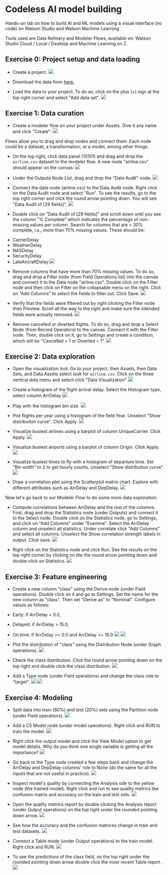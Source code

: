 # Codeless AI model building

Hands-on lab on how to build AI and ML models using a visual interface (no code) on Watson Studio and Watson Machine Learning

Tools used are Data Refinery and Modeler Flows, available on: Watson Studio Cloud / Local / Desktop and Machine Learning on Z.

## Exercise 0: Project setup and data loading

+ Create a project. 
![](https://github.com/IBMDataScience/clickers/blob/master/screenshots/create-project.png)

+ Download the data from [here.](https://ibm.box.com/s/cyiwthc06j0w9pi6bo2bvr77x8h26ara) 

+ Load the data to your project. To do so, click on the plus (+) sign at the top right corner and select "Add data set".
![](https://github.com/IBMDataScience/clickers/blob/master/screenshots/load-data.png)


## Exercise 1: Data curation

+ Create a modeler flow on your project under Assets. Give it any name and click "Create":
![](https://github.com/IBMDataScience/clickers/blob/master/screenshots/create-modeler-flow.png)

Flows allow you to drag and drop nodes and connect them. Each node could be a dataset, a transformation, or a model, among other things.

+ On the top right, click data panel (10101) and drag and drop the `airline.csv` dataset to the modeler flow. A new node "airline.csv" should appear on the canvas: 
![](https://github.com/IBMDataScience/clickers/blob/master/screenshots/data-to-flow.png)


+ Under the Outputs Node List, drag and drop the "Data Audit" node.
![](https://github.com/IBMDataScience/clickers/blob/master/screenshots/data-audit.png)


+ Connect the data node (airline.csv) to the Data Audit node. Right click on the Data Audit node and select "Run". To see the results, go to the top right corner and click the round arrow pointing down. You will see "Data Audit of [29 fields]". 
![](https://github.com/IBMDataScience/clickers/blob/master/screenshots/connect-run.png)


+ Double click on "Data Audit of [29 fields]" and scroll down until you see the column "% Complete" which indicates the percentage of non-missing values per column.  Search for columns that are < 30% complete, i.e., more than 70% missing values. These should be:

- CarrierDelay
- WeatherDelay    
- NASDelay    
- SecurityDelay    
- LateAircraftDelay
![](https://github.com/IBMDataScience/clickers/blob/master/screenshots/see-missing.png)




+ Remove columns that have more than 70% missing values. To do so, drag and drop a Filter node (from Field Operations list) into the canvas and connect it to the Data node "airline.csv". Double click on the Filter node and then click on Filter on the collapsable menu on the right. Click on "Add Columns" to select the fields to filter out. Click Save.
![](https://github.com/IBMDataScience/clickers/blob/master/screenshots/filter-out-fields.png)

+ Verify that the fields were filtered out by right clicking the Filter node then Preview. Scroll all the way to the right and make sure the intended fields were actually removed.
![](https://github.com/IBMDataScience/clickers/blob/master/screenshots/preview-filter-out.png)

+ Remove cancelled or diverted flights. To do so, drag and drop a Select Node (from Record Operators) to the canvas. Connect it with the Filter node. Then, double click on it, go to Settings and create a condition, which will be "Cancelled = 1 or Diverted = 1".
![](https://github.com/IBMDataScience/clickers/blob/master/screenshots/select-flights.png)


## Exercise 2: Data exploration

+ Open the visualization tool. Go to your project, then Assets, then Data Sets, and  Data Assets select look for  `airline.csv`. Click on the three vertical dots menu and select click "Data Visualization" ![](https://github.com/IBMDataScience/clickers/blob/master/screenshots/open-viz-tool.png)


+ Create a histogram of the flight arrival delay. Select the Histogram type, select column ArrDelay 
![](https://github.com/IBMDataScience/clickers/blob/master/screenshots/hist-arrdelay.png)


+ Play with the histogram bin size. 
![](https://github.com/IBMDataScience/clickers/blob/master/screenshots/bin-size.png)


+ Plot flights per year using a histogram of the field Year. Unselect "Show distribution curve". Click Apply.
![](https://github.com/IBMDataScience/clickers/blob/master/screenshots/hist-year.png)


+ Visualize busiest airlines using a barplot of column UniqueCarrier. Click Apply.
![](https://github.com/IBMDataScience/clickers/blob/master/screenshots/busiest-airlines.png)


+ Visualize busiest airports using a barplot of column Origin. Click Apply.
![](https://github.com/IBMDataScience/clickers/blob/master/screenshots/busiest-airports.png)


+ Visualize busiest times to fly with a histogram of departure time. Set "Bin width" to 2 to get hourly counts. Unselect "Show distribution curve"
![](https://github.com/IBMDataScience/clickers/blob/master/screenshots/busiest-time.png)


+ Draw a correlation plot using the Scatterplot matrix chart. Explore with different attributes such as ArrDelay and DepDelay. 
![](https://github.com/IBMDataScience/clickers/blob/master/screenshots/corr-plot.png)

Now let's go back to our Modeler Flow to do some more data exploration:

+ Compute correlations between ArrDelay and the rest of the columns. First, drag and drop the Statistics node (under Outputs) and connect it to the Select node. Double click on the Statistics node, go to Settings, and click on "Add Columns" under "Examine". Select the ArrDelay column and unselect all statistics. Under correlate click "Add Columns" and select all columns. Unselect the Show correlation strength labels in output. Click save. 
![](https://github.com/IBMDataScience/clickers/blob/master/screenshots/corr-arrdelay.png)


+ Right click on the Statistics node and click Run. See the results on the top right corner by clicking on the the round arrow pointing down and double click on Statistics. 
![](https://github.com/IBMDataScience/clickers/blob/master/screenshots/see-correlations.png)


## Exercise 3: Feature engineering

+ Create a new column "class" using the Derive node (under Field operations). Double click on it and go to Settings. Set the name for the new column as "class". Then set "Derive as" to "Nominal". Configure values as follows:
+ Early: if ArrDelay < 0.0, 
+ Delayed: if ArrDelay > 15.0,
+ On time: if ArrDelay >= 0.0 and ArrDelay <= 15.0
![](https://github.com/IBMDataScience/clickers/blob/master/screenshots/create-class-1.png) 
![](https://github.com/IBMDataScience/clickers/blob/master/screenshots/create-class-2.png)


+ Plot the distribution of "class" using the Distribution Node (under Graph operations). 
![](https://github.com/IBMDataScience/clickers/blob/master/screenshots/class-distribution.png)


+ Check the class distribution. Click the round arrow pointing down on the top right and double click the class distribution. 
![](https://github.com/IBMDataScience/clickers/blob/master/screenshots/see-class-dist.png)


+ Add a Type node (under Field operations) and change the class role to "target". 
![](https://github.com/IBMDataScience/clickers/blob/master/screenshots/class-role-target.png) 
![](https://github.com/IBMDataScience/clickers/blob/master/screenshots/class-role-target-2.png)

## Exercise 4: Modeling

+ Split data into train (80%) and test (20%) sets using the Partition node (under Field operations). 
![](https://github.com/IBMDataScience/clickers/blob/master/screenshots/split.png)


+ Add a C5 Model node (under model operations). Right click and RUN to train the model. 
![](https://github.com/IBMDataScience/clickers/blob/master/screenshots/add-model.png)


+ Right click the output model and click the View Model option to get model details. Why do you think one single variable is getting all the importance? 
![](https://github.com/IBMDataScience/clickers/blob/master/screenshots/view-model.png)


+ Go back to the Type node created a few steps back and change the ArrDelay and DepDelay columns' role to None (do the same for all the inputs that are not useful in practice). 
![](https://github.com/IBMDataScience/clickers/blob/master/screenshots/adjust-type-node.png)


+ Inspect model's quality by connecting the Analysis ode to the yellow node (the trained model). Right click and run to see quality metrics like confusion matrix and accuracy on the train and test sets. 
![](https://github.com/IBMDataScience/clickers/blob/master/screenshots/quality.png)


+ Open the quality metrics report by double clicking the Analysis report (under Output operations) on the top right under the rounded pointing down arrow. 
![](https://github.com/IBMDataScience/clickers/blob/master/screenshots/open-quality.png) 

+ See how the accuracy and the confusion matrices change in train and test datasets. 
![](https://github.com/IBMDataScience/clickers/blob/master/screenshots/see-quality.png)


+ Connect a Table mode (under Output operations) to the train model. Right click and RUN. 
![](https://github.com/IBMDataScience/clickers/blob/master/screenshots/run-predictions.png)

+ To see the predictions of the class field, on the top right under the rounded pointing down arrow double click the most recent Table report . 
![](https://github.com/IBMDataScience/clickers/blob/master/screenshots/see-predictions.png)


